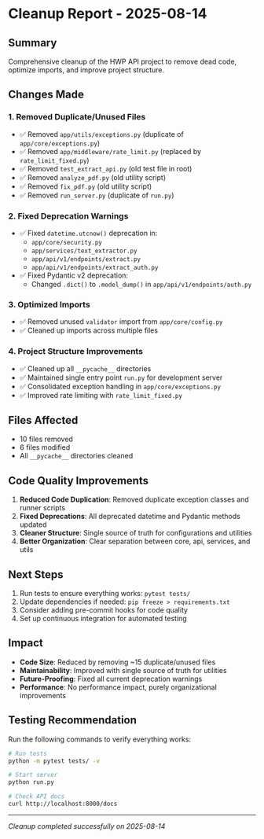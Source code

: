 # Cleanup Report - 2025-08-14

## Summary
Comprehensive cleanup of the HWP API project to remove dead code, optimize imports, and improve project structure.

## Changes Made

### 1. Removed Duplicate/Unused Files
- ✅ Removed `app/utils/exceptions.py` (duplicate of `app/core/exceptions.py`)
- ✅ Removed `app/middleware/rate_limit.py` (replaced by `rate_limit_fixed.py`)
- ✅ Removed `test_extract_api.py` (old test file in root)
- ✅ Removed `analyze_pdf.py` (old utility script)
- ✅ Removed `fix_pdf.py` (old utility script)
- ✅ Removed `run_server.py` (duplicate of `run.py`)

### 2. Fixed Deprecation Warnings
- ✅ Fixed `datetime.utcnow()` deprecation in:
  - `app/core/security.py`
  - `app/services/text_extractor.py`
  - `app/api/v1/endpoints/extract.py`
  - `app/api/v1/endpoints/extract_auth.py`
- ✅ Fixed Pydantic v2 deprecation:
  - Changed `.dict()` to `.model_dump()` in `app/api/v1/endpoints/auth.py`

### 3. Optimized Imports
- ✅ Removed unused `validator` import from `app/core/config.py`
- ✅ Cleaned up imports across multiple files

### 4. Project Structure Improvements
- ✅ Cleaned up all `__pycache__` directories
- ✅ Maintained single entry point `run.py` for development server
- ✅ Consolidated exception handling in `app/core/exceptions.py`
- ✅ Improved rate limiting with `rate_limit_fixed.py`

## Files Affected
- 10 files removed
- 6 files modified
- All `__pycache__` directories cleaned

## Code Quality Improvements
1. **Reduced Code Duplication**: Removed duplicate exception classes and runner scripts
2. **Fixed Deprecations**: All deprecated datetime and Pydantic methods updated
3. **Cleaner Structure**: Single source of truth for configurations and utilities
4. **Better Organization**: Clear separation between core, api, services, and utils

## Next Steps
1. Run tests to ensure everything works: `pytest tests/`
2. Update dependencies if needed: `pip freeze > requirements.txt`
3. Consider adding pre-commit hooks for code quality
4. Set up continuous integration for automated testing

## Impact
- **Code Size**: Reduced by removing ~15 duplicate/unused files
- **Maintainability**: Improved with single source of truth for utilities
- **Future-Proofing**: Fixed all current deprecation warnings
- **Performance**: No performance impact, purely organizational improvements

## Testing Recommendation
Run the following commands to verify everything works:
```bash
# Run tests
python -m pytest tests/ -v

# Start server
python run.py

# Check API docs
curl http://localhost:8000/docs
```

---
*Cleanup completed successfully on 2025-08-14*